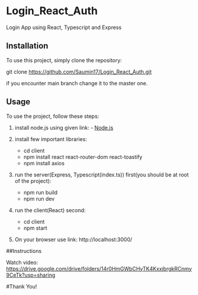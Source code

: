 # Login_React_Auth
Login App using React, Typescript and Express

## Installation

To use this project, simply clone the repository:

git clone https://github.com/Saumin17/Login_React_Auth.git

if you encounter main branch change it to the master one.

## Usage

To use the project, follow these steps:

1. install node.js using given link: - [Node.js](https://nodejs.org/en)

2. install few important libraries:
   - cd client
   - npm install react react-router-dom react-toastify
   - npm install axios

3. run the server(Express, Typescript(index.ts)) first(you should be at root of the project):
   - npm run build
   - npm run dev

5. run the client(React) second:
   - cd client
   - npm start

6. On your browser use link: http://localhost:3000/

##Instructions

Watch video: https://drive.google.com/drive/folders/14r0HmGWbCHyTK4KxxjbrgkRCnmy9CeTk?usp=sharing

#Thank You!
